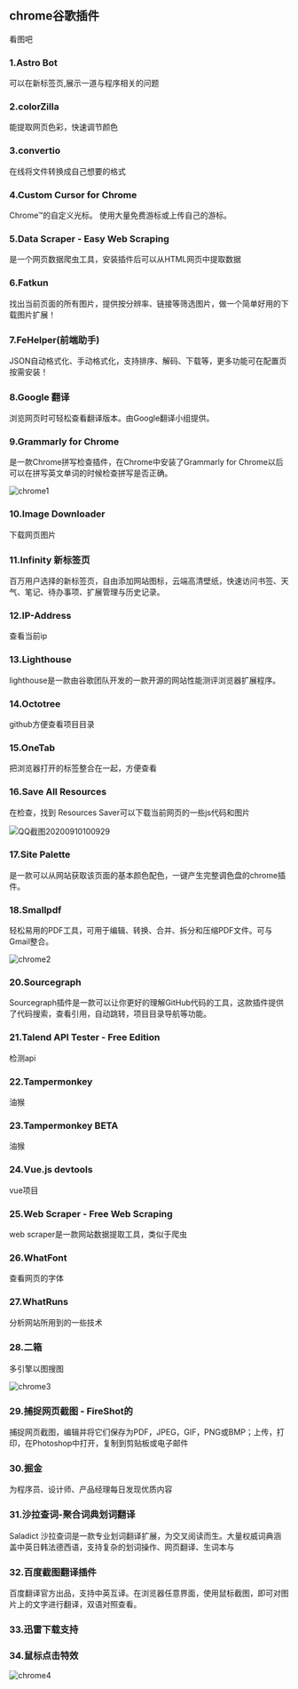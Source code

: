 ## chrome谷歌插件

看图吧

### 1.Astro Bot

可以在新标签页,展示一道与程序相关的问题

### 2.colorZilla

能提取网页色彩，快速调节颜色

### 3.convertio

在线将文件转换成自己想要的格式

### 4.Custom Cursor for Chrome

Chrome™的自定义光标。 使用大量免费游标或上传自己的游标。

### 5.Data Scraper - Easy Web Scraping

是一个网页数据爬虫工具，安装插件后可以从HTML网页中提取数据

### 6.Fatkun

找出当前页面的所有图片，提供按分辨率、链接等筛选图片，做一个简单好用的下载图片扩展！

### 7.FeHelper(前端助手)

JSON自动格式化、手动格式化，支持排序、解码、下载等，更多功能可在配置页按需安装！

### 8.Google 翻译

浏览网页时可轻松查看翻译版本。由Google翻译小组提供。

### 9.Grammarly for Chrome

是一款Chrome拼写检查插件，在Chrome中安装了Grammarly for Chrome以后可以在拼写英文单词的时候检查拼写是否正确。



![chrome1](C:\Users\Administrator\Desktop\chrome1.png)

### 10.Image Downloader

下载网页图片

### 11.Infinity 新标签页

百万用户选择的新标签页，自由添加网站图标，云端高清壁纸，快速访问书签、天气、笔记、待办事项、扩展管理与历史记录。

### 12.IP-Address

查看当前ip

### 13.Lighthouse

lighthouse是一款由谷歌团队开发的一款开源的网站性能测评浏览器扩展程序。

### 14.Octotree

github方便查看项目目录

### 15.OneTab

把浏览器打开的标签整合在一起，方便查看

### 16.Save All Resources

在检查，找到 Resources Saver可以下载当前网页的一些js代码和图片

![QQ截图20200910100929](C:\Users\Administrator\Desktop\QQ截图20200910100929.png)

### 17.Site Palette

是一款可以从网站获取该页面的基本颜色配色，一键产生完整调色盘的chrome插件。

### 18.Smallpdf 

轻松易用的PDF工具，可用于编辑、转换、合并、拆分和压缩PDF文件。可与Gmail整合。

![chrome2](C:\Users\Administrator\Desktop\chrome2.png)

### 20.Sourcegraph

Sourcegraph插件是一款可以让你更好的理解GitHub代码的工具，这款插件提供了代码搜索，查看引用，自动跳转，项目目录导航等功能。

### 21.Talend API Tester - Free Edition

检测api

### 22.Tampermonkey

油猴

### 23.Tampermonkey BETA

油猴

### 24.Vue.js devtools

vue项目

### 25.Web Scraper - Free Web Scraping

web scraper是一款网站数据提取工具，类似于爬虫

### 26.WhatFont

查看网页的字体

### 27.WhatRuns

分析网站所用到的一些技术

### 28.二箱

多引擎以图搜图

![chrome3](C:\Users\Administrator\Desktop\chrome3.png)

### 29.捕捉网页截图 - FireShot的

捕捉网页截图，编辑并将它们保存为PDF，JPEG，GIF，PNG或BMP；上传，打印，在Photoshop中打开，复制到剪贴板或电子邮件

### 30.掘金

为程序员、设计师、产品经理每日发现优质内容

### 31.沙拉查词-聚合词典划词翻译

Saladict 沙拉查词是一款专业划词翻译扩展，为交叉阅读而生。大量权威词典涵盖中英日韩法德西语，支持复杂的划词操作、网页翻译、生词本与

### 32.百度截图翻译插件

百度翻译官方出品，支持中英互译。在浏览器任意界面，使用鼠标截图，即可对图片上的文字进行翻译，双语对照查看。

### 33.迅雷下载支持

### 34.鼠标点击特效 

![chrome4](C:\Users\Administrator\Desktop\chrome4.png)